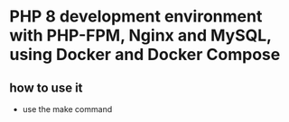 # PHP 8 development environment with PHP-FPM, Nginx and MySQL, using Docker and Docker Compose

## how to use it
- use the make command
